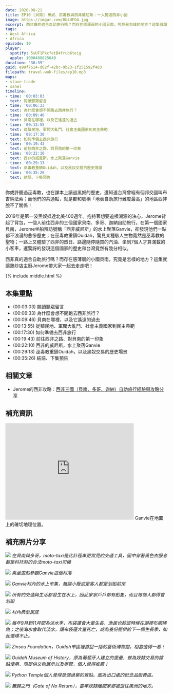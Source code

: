 ```yaml
---
date: 2020-08-21
title: EP10 [貝南] 黑奴、巫毒教與西非威尼斯：一人獨遊西非小國
image: https://imgur.com/0b4dFO4.jpg
excerpt: 西非真的適合自助旅行嗎？而存在感薄弱的小國貝南，究竟是怎樣的地方？這集就讓熱炒店主廚Jerome帶大家一起去走走吧！
tags:
- West Africa
- Africa
episode: 10
player:
  spotify: 5sUF1PkcfetB4frub6teig
  apple: 1000488825649
duration: '36:39'
guid: e99f7614-d82f-42bc-9b23-1f251592f483
filepath: travel-wok-files/ep10.mp3
maps:
- slave-trade
- sahel
timeline:
- time: '00:03:03 '
  text: 閱讀聽眾留言
- time: '00:06:33 '
  text: 為什麼會想不開跑去西非旅行？
- time: '00:09:46 '
  text: 貝南在哪裡，以及它遙遠的過去
- time: '00:13:55 '
  text: 從殖民地、軍閥大亂鬥、社會主義國家到民主典範
- time: '00:17:30 '
  text: 如何準備去西非旅行
- time: '00:19:43 '
  text: 前往西非之路、對貝南的第一印象
- time: '00:22:10 '
  text: 西非的威尼斯，水上聚落Ganvie
- time: '00:29:13 '
  text: 巫毒教重鎮Ouidah，以及黑奴交易的歷史場景
- time: '00:35:26 '
  text: 結語、下集預告
---
```


你或許聽過巫毒教，也在課本上讀過黑奴的歷史，還知道台灣曾經有個邦交國叫布吉納法索；而他們的共通點，就是都和號稱「地表自助旅行難度最高」的地區西非脫不了關係！

2019年是第一波黑奴抵達北美400週年。抱持著想要追根溯源的決心，Jerome背起了背包，一個人前往西非的三個國家貝南、多哥、迦納自助旅行。在第一個國家貝南，Jerome坐船拜訪號稱「西非威尼斯」的水上聚落Ganvie，卻發現他們一點都不浪漫的悲慘歷史；在巫毒教重鎮Ouidah，驚見某種駭人生物竟然是巫毒教的聖物；一路上又體驗了西非的烈日、路邊隨停隨買的汽油、坐到7個人才算滿載的小客車，還驚訝的發現這個國家的歷史和台灣竟然有幾分相似。

西非真的適合自助旅行嗎？而存在感薄弱的小國貝南，究竟是怎樣的地方？這集就讓熱炒店主廚Jerome帶大家一起去走走吧！



{% include middle.html %}

## 本集重點

* (00:03:03) 閱讀聽眾留言
* (00:06:33) 為什麼會想不開跑去西非旅行？
* (00:09:46) 貝南在哪裡，以及它遙遠的過去
* (00:13:55) 從殖民地、軍閥大亂鬥、社會主義國家到民主典範
* (00:17:30) 如何準備去西非旅行
* (00:19:43) 前往西非之路、對貝南的第一印象
* (00:22:10) 西非的威尼斯，水上聚落Ganvie
* (00:29:13) 巫毒教重鎮Ouidah，以及黑奴交易的歷史場景
* (00:35:26) 結語、下集預告

## 相關文章

* Jerome的西非攻略：[西非三國（貝南、多哥、迦納）自助旅行經驗與攻略分享](/2019/12/14/west-africa-zh)

## 補充資訊

<iframe src="https://www.google.com/maps/embed?pb=!1m18!1m12!1m3!1d90909.57074028288!2d2.4263971732833554!3d6.424164793817771!2m3!1f0!2f0!3f0!3m2!1i1024!2i768!4f13.1!3m3!1m2!1s0x1024ab9f452525cf%3A0x45da8a96be602994!2sGanvie%2C%20Benin!5e1!3m2!1sen!2sus!4v1576341490337!5m2!1sen!2sus" width="400" height="300" frameborder="0" style="border:0;" allowfullscreen=""></iframe>
Ganvie在地圖上的確切地理位置。

## 補充照片分享

![](https://imgur.com/LEEjkuD.jpg)
*在貝南與多哥，moto-taxi是比計程車更常見的交通工具，圖中穿著黃色衣服者都是科托努的合法moto-taxi司機*

![](https://imgur.com/mHLUanY.jpg)
*乘坐遊船參觀Ganvie這個村落*

![](https://imgur.com/np0AmL4.jpg)
*Ganvie村內的水上市集，無論小販或是客人都是划船前來*

![](https://imgur.com/PbzMi6u.jpg)
*所有的交通與生活都發生在水上，因此家家戶戶都有船隻，而且每個人都得會划船*

![](https://imgur.com/8yj0qDG.jpg)
*村內典型民居*

![](https://imgur.com/UnV4cco.jpg)
*每年9月到11月間為淡水季，布袋蓮會大量生長，漁民也趁這時候在湖裡布網捕魚；之後海水會取代淡水，讓布袋蓮大量死亡，成為養份提供給下一個生長季，如此循環不止。*

![](https://imgur.com/zyvpIjT.jpg)
*Zinsou Foundation，Ouidah市區裡首屈一指的藝術博物館，相當值得一看！*

![](https://imgur.com/7NvMa1d.jpg)
*Ouidah Museum of History，原為葡萄牙人建立的堡壘，做為奴隸交易的據點使用，現提供文物展示以及導覽，個人覺得推薦！*

![](https://imgur.com/lOq1oTn.jpg)
*Python Temple個人覺得是個過譽的景點。圖為出口處的紀念品販賣區。*

![](https://imgur.com/qbTPUBQ.jpg)
*無歸之門（Gate of No Return），當年奴隸離開家鄉被送往美洲的地方。*
